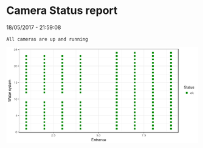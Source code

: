 Camera Status report
================
18/05/2017 - 21:59:08

    All cameras are up and running

![](camreport_files/figure-markdown_github/unnamed-chunk-2-1.png)
